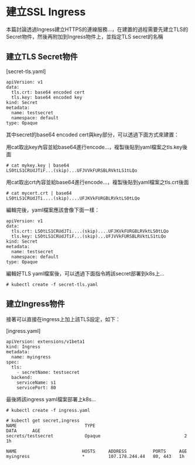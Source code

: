 # 建立SSL Ingress

本篇討論透過Ingress建立HTTPS的連線服務...，在建置的過程需要先建立TLS的Secret物件，然後再附加到Ingress物件上，並指定TLS secret的名稱

## 建立TLS Secret物件

[secret-tls.yaml]
```
apiVersion: v1
data:
  tls.crt: base64 encoded cert
  tls.key: base64 encoded key
kind: Secret
metadata:
  name: testsecret
  namespace: default
type: Opaque
```

其中secret的base64 encoded cert與key部分，可以透過下面方式來建置：

用cat取出key內容並給base64進行encode...，複製後貼到yaml檔案之tls.key後面

```
# cat mykey.key | base64
LS0tLS1CRUdJTiF...(skip)...UFJVVkFURSBLRVktLS1tLQo
```

用cat取出crt內容並給base64進行encode...，複製後貼到yaml檔案之tls.crt後面

```
# cat mycert.crt | base64
LS0tLS1CRUdJTi....(skip)....UFJKVkFURGBLRVktLS0tLQo
```

編輯完後，yaml檔案應該會像下面一樣：

```
apiVersion: v1
data:
  tls.crt: LS0tLS1CRUdJTi....(skip)....UFJKVkFURGBLRVktLS0tLQo
  tls.key: LS0tLS1CRUdJTiF...(skip)...UFJVVkFURSBLRVktLS1tLQo
kind: Secret
metadata:
  name: testsecret
  namespace: default
type: Opaque
```



編輯好TLS yaml檔案後，可以透過下面指令將該secret部署到k8s上...

```
# kubectl create -f secret-tls.yaml
```

## 建立Ingress物件

接著可以直接在ingress上加上該TLS設定，如下：

[ingress.yaml]
```
apiVersion: extensions/v1beta1
kind: Ingress
metadata:
  name: myingress
spec:
  tls:
    - secretName: testsecret
  backend:
    serviceName: s1
    servicePort: 80
```

最後將該ingress yaml檔案部署上k8s...

```
# kubectl create -f ingress.yaml
```


```
# kubectl get secret,ingress
NAME                          TYPE                                  DATA      AGE
secrets/testsecret            Opaque                                2         1h

NAME                         HOSTS     ADDRESS          PORTS     AGE
myingress                    *         107.178.244.44   80, 443   1h
```